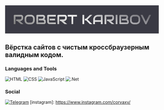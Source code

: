 ![Header](https://github.com/RobertKaribov/RobertKaribov/blob/main/assets/logo.jpg)

## Вёрстка сайтов с чистым кроссбраузерным валидным кодом.

### Languages and Tools
![HTML](https://img.shields.io/badge/-JavaScript-3A3A43?style=for-the-badge&logo=JavaScript&logoColor=E9D54D)
![CSS](https://img.shields.io/badge/-JavaScript-3A3A43?style=for-the-badge&logo=JavaScript&logoColor=E9D54D)
![JavaScript](https://img.shields.io/badge/-JavaScript-3A3A43?style=for-the-badge&logo=JavaScript&logoColor=E9D54D)
![.Net](https://img.shields.io/badge/-Framework-3A3A43?style=for-the-badge&logo=.net&logoColor=E5D3FF)

### Social
[![Telegram](https://img.shields.io/badge/-Telegram-090909?style=for-the-badge&logo=telegram&logoColor=27A0D9)](https://t.me/Robert00096)
[instagram]: https://www.instagram.com/corvaxv/
